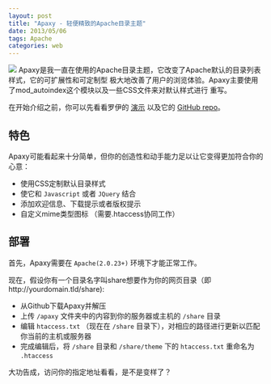 ```yaml
---
layout: post
title: "Apaxy - 轻便精致的Apache目录主题"
date: 2013/05/06
tags: Apache
categories: web
---
```

<img src="http://adamwhitcroft.com/apaxy/img/example.png">
Apaxy是我一直在使用的Apache目录主题，它改变了Apache默认的目录列表样式，它的可扩展性和可定制型
极大地改善了用户的浏览体验。Apaxy主要使用了mod_autoindex这个模块以及一些CSS文件来对默认样式进行
重写。

在开始介绍之前，你可以先看看罗伊的 [演示](http://dearroy.info) 以及它的 [GitHub repo](https://github.com/AdamWhitcroft/Apaxy)。

## 特色
Apaxy可能看起来十分简单，但你的创造性和动手能力足以让它变得更加符合你的心意：

- 使用CSS定制默认目录样式
- 使它和 `Javascript` 或者 `JQuery` 结合
- 添加欢迎信息、下载提示或者版权提示
- 自定义mime类型图标 （需要.htaccess协同工作）

## 部署
首先，Apaxy需要在 `Apache(2.0.23+)` 环境下才能正常工作。

现在，假设你有一个目录名字叫share想要作为你的网页目录（即http://yourdomain.tld/share):

- 从Github下载Apaxy并解压
- 上传 `/apaxy` 文件夹中的内容到你的服务器或主机的 `/share` 目录
- 编辑 `htaccess.txt` （现在在 `/share` 目录下），对相应的路径进行更新以匹配你当前的主机或服务器
- 完成编辑后，将 `/share` 目录和 `/share/theme` 下的 `htaccess.txt` 重命名为 `.htaccess` 

大功告成，访问你的指定地址看看，是不是变样了？



